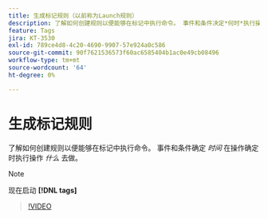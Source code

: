 ```yaml
---
title: 生成标记规则（以前称为Launch规则）
description: 了解如何创建规则以便能够在标记中执行命令。 事件和条件决定*何时*执行操作，而操作决定*何时*执行。
feature: Tags
jira: KT-3530
exl-id: 789ce4d8-4c20-4690-9907-57e924a0c586
source-git-commit: 90f7621536573f60ac6585404b1ac0e49cb08496
workflow-type: tm+mt
source-wordcount: '64'
ht-degree: 0%

---
```


# 生成标记规则

了解如何创建规则以便能够在标记中执行命令。 事件和条件确定 *时间* 在操作确定时执行操作 *什么* 去做。

>[!NOTE]
>
> 现在启动 **[!DNL tags]**

>[!VIDEO](https://video.tv.adobe.com/v/28730/?quality=12&learn=on)
